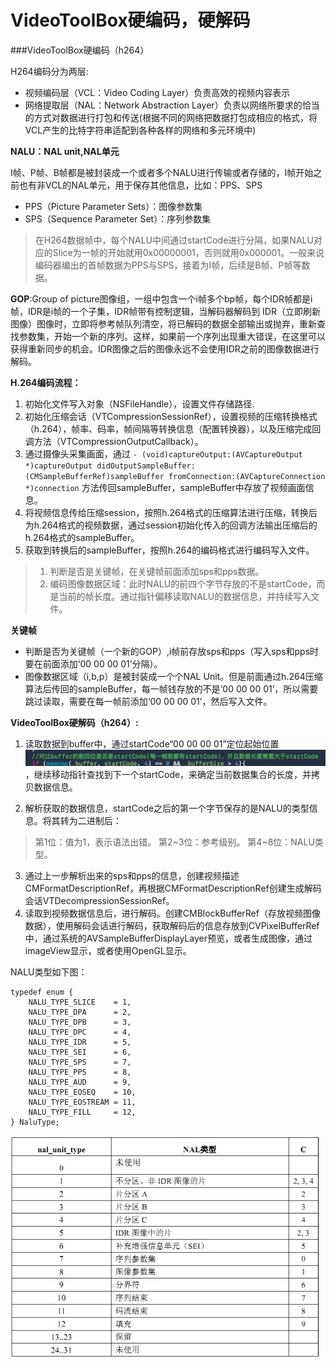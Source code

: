 # VideoToolBox硬编码，硬解码

###VideoToolBox硬编码（h264）

H264编码分为两层:

* 视频编码层（VCL：Video Coding Layer）负责高效的视频内容表示
* 网络提取层（NAL：Network Abstraction Layer）负责以网络所要求的恰当的方式对数据进行打包和传送(根据不同的网络把数据打包成相应的格式，将VCL产生的比特字符串适配到各种各样的网络和多元环境中)

**NALU：NAL unit,NAL单元**

I帧、P帧、B帧都是被封装成一个或者多个NALU进行传输或者存储的，I帧开始之前也有非VCL的NAL单元，用于保存其他信息，比如：PPS、SPS

* PPS（Picture Parameter Sets）：图像参数集
* SPS（Sequence Parameter Set）：序列参数集

>在H264数据帧中，每个NALU中间通过startCode进行分隔，如果NALU对应的Slice为一帧的开始就用0x00000001，否则就用0x000001。一般来说编码器编出的首帧数据为PPS与SPS，接着为I帧，后续是B帧、P帧等数据。


**GOP**:Group of picture图像组，一组中包含一个i帧多个bp帧，每个IDR帧都是i帧，IDR是i帧的一个子集，IDR帧带有控制逻辑，当解码器解码到 IDR（立即刷新图像）图像时，立即将参考帧队列清空，将已解码的数据全部输出或抛弃，重新查找参数集，开始一个新的序列。这样，如果前一个序列出现重大错误，在这里可以获得重新同步的机会。IDR图像之后的图像永远不会使用IDR之前的图像数据进行解码。

**H.264编码流程：**

1. 初始化文件写入对象（NSFileHandle），设置文件存储路径.
2. 初始化压缩会话（VTCompressionSessionRef），设置视频的压缩转换格式（h.264），帧率、码率，帧间隔等转换信息（配置转换器），以及压缩完成回调方法（VTCompressionOutputCallback）。
3. 通过摄像头采集画面，通过 ```- (void)captureOutput:(AVCaptureOutput *)captureOutput didOutputSampleBuffer:(CMSampleBufferRef)sampleBuffer fromConnection:(AVCaptureConnection *)connection``` 方法传回sampleBuffer，sampleBuffer中存放了视频画面信息。
4. 将视频信息传给压缩session，按照h.264格式的压缩算法进行压缩，转换后为h.264格式的视频数据，通过session初始化传入的回调方法输出压缩后的h.264格式的sampleBuffer。
5. 获取到转换后的sampleBuffer，按照h.264的编码格式进行编码写入文件。

>1. 判断是否是关键帧，在关键帧前面添加sps和pps数据。
>2. 编码图像数据区域：此时NALU的前四个字节存放的不是startCode，而是当前的帧长度。通过指针偏移读取NALU的数据信息，并持续写入文件。

**关键帧**

* 判断是否为关键帧（一个新的GOP）,i帧前存放sps和pps（写入sps和pps时要在前面添加‘00 00 00 01’分隔）。
* 图像数据区域（i,b,p）是被封装成一个个NAL Unit。但是前面通过h.264压缩算法后传回的sampleBuffer，每一帧钱存放的不是‘00 00 00 01’，所以需要跳过读取，需要在每一帧前添加‘00 00 00 01’，然后写入文件。

**VideoToolBox硬解码（h264）:**

1. 读取数据到buffer中，通过startCode“00 00 00 01”定位起始位置
![](../images/compareStartCode.tiff)
，继续移动指针查找到下一个startCode，来确定当前数据集合的长度，并拷贝数据信息。

2. 解析获取的数据信息，startCode之后的第一个字节保存的是NALU的类型信息。将其转为二进制后：
>第1位：值为1，表示语法出错。
>第2~3位：参考级别。
>第4~8位：NALU类型。
3. 通过上一步解析出来的sps和pps的信息，创建视频描述CMFormatDescriptionRef，再根据CMFormatDescriptionRef创建生成解码会话VTDecompressionSessionRef。
4. 读取到视频数据信息后，进行解码。创建CMBlockBufferRef（存放视频图像数据），使用解码会话进行解码，获取解码后的信息存放到CVPixelBufferRef中，通过系统的AVSampleBufferDisplayLayer预览，或者生成图像，通过imageView显示，或者使用OpenGL显示。

NALU类型如下图：

```
typedef enum {
    NALU_TYPE_SLICE    = 1,
    NALU_TYPE_DPA      = 2,
    NALU_TYPE_DPB      = 3,
    NALU_TYPE_DPC      = 4,
    NALU_TYPE_IDR      = 5,
    NALU_TYPE_SEI      = 6,
    NALU_TYPE_SPS      = 7,
    NALU_TYPE_PPS      = 8,
    NALU_TYPE_AUD      = 9,
    NALU_TYPE_EOSEQ    = 10,
    NALU_TYPE_EOSTREAM = 11,
    NALU_TYPE_FILL     = 12,
} NaluType;
```
![](../images/nal单元类型.png)